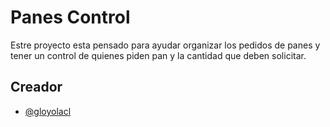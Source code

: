 
# Panes Control

Estre proyecto esta pensado para ayudar organizar los pedidos de panes y tener un control de  quienes piden pan y la cantidad que deben solicitar.




## Creador

- [@gloyolacl](https://www.github.com/gloyolacl)


